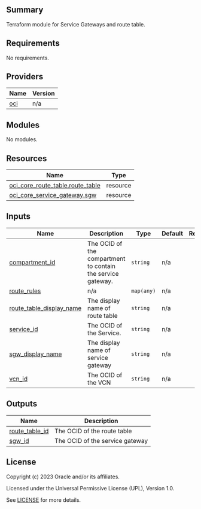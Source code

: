 ## Summary
Terraform module for Service Gateways and route table.

## Requirements

No requirements.

## Providers

| Name | Version |
|------|---------|
| <a name="provider_oci"></a> [oci](#provider\_oci) | n/a |

## Modules

No modules.

## Resources

| Name | Type |
|------|------|
| [oci_core_route_table.route_table](https://registry.terraform.io/providers/oracle/oci/latest/docs/resources/core_route_table) | resource |
| [oci_core_service_gateway.sgw](https://registry.terraform.io/providers/oracle/oci/latest/docs/resources/core_service_gateway) | resource |

## Inputs

| Name | Description | Type | Default | Required |
|------|-------------|------|---------|:--------:|
| <a name="input_compartment_id"></a> [compartment\_id](#input\_compartment\_id) | The OCID of the compartment to contain the service gateway. | `string` | n/a | yes |
| <a name="input_route_rules"></a> [route\_rules](#input\_route\_rules) | n/a | `map(any)` | n/a | yes |
| <a name="input_route_table_display_name"></a> [route\_table\_display\_name](#input\_route\_table\_display\_name) | The display name of route table | `string` | n/a | yes |
| <a name="input_service_id"></a> [service\_id](#input\_service\_id) | The OCID of the Service. | `string` | n/a | yes |
| <a name="input_sgw_display_name"></a> [sgw\_display\_name](#input\_sgw\_display\_name) | The display name of service gateway | `string` | n/a | yes |
| <a name="input_vcn_id"></a> [vcn\_id](#input\_vcn\_id) | The OCID of the VCN | `string` | n/a | yes |

## Outputs

| Name | Description |
|------|-------------|
| <a name="output_route_table_id"></a> [route\_table\_id](#output\_route\_table\_id) | The OCID of the route table |
| <a name="output_sgw_id"></a> [sgw\_id](#output\_sgw\_id) | The OCID of the service gateway |

## License

Copyright (c) 2023 Oracle and/or its affiliates.

Licensed under the Universal Permissive License (UPL), Version 1.0.

See [LICENSE](../../LICENSE.txt) for more details.